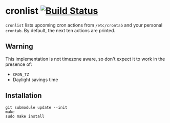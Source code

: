 # cronlist [![Build Status](https://travis-ci.org/l0b0/cronlist.svg?branch=master)](https://travis-ci.org/l0b0/cronlist)

`cronlist` lists upcoming cron actions from `/etc/crontab` and your personal `crontab`. By default, the next ten actions are printed.

## Warning

This implementation is not timezone aware, so don't expect it to work in the presence of:

- `CRON_TZ`
- Daylight savings time

## Installation

    git submodule update --init
    make
    sudo make install

